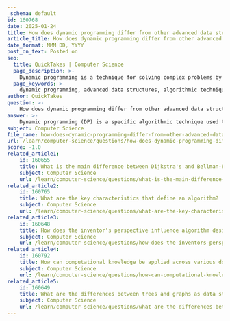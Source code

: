 ```yaml
---
_schema: default
id: 160768
date: 2025-01-24
title: How does dynamic programming differ from other advanced data structures?
article_title: How does dynamic programming differ from other advanced data structures?
date_format: MMM DD, YYYY
post_on_text: Posted on
seo:
  title: QuickTakes | Computer Science
  page_description: >-
    Dynamic programming is a technique for solving complex problems by breaking them into simpler subproblems, focusing on optimization, while advanced data structures are designed for efficient data organization and retrieval.
  page_keywords: >-
    dynamic programming, advanced data structures, algorithmic technique, optimization problems, subproblems, memoization, tabulation, data organization, complexity, use cases
author: QuickTakes
question: >-
    How does dynamic programming differ from other advanced data structures?
answer: >-
    Dynamic programming (DP) is a specific algorithmic technique used to solve complex problems by breaking them down into simpler overlapping subproblems. It is particularly effective for optimization problems where the solution can be constructed efficiently from solutions to subproblems. This approach contrasts with other advanced data structures, which are primarily concerned with the organization and storage of data to optimize performance in terms of search, retrieval, and overall operations.\n\nHere are some key differences between dynamic programming and advanced data structures:\n\n1. **Purpose**:\n   - **Dynamic Programming**: The primary goal of DP is to optimize the solution to a problem by storing the results of subproblems to avoid redundant calculations. It focuses on solving problems efficiently, especially those that can be broken down into overlapping subproblems, such as the Fibonacci sequence, shortest path problems, and the knapsack problem.\n   - **Advanced Data Structures**: These structures (like B-trees, graphs, and hash tables) are designed to manage and organize data efficiently. They optimize operations such as insertion, deletion, and searching, but do not inherently provide a method for solving problems like DP does.\n\n2. **Implementation**:\n   - **Dynamic Programming**: DP typically involves a systematic approach to solving problems using either a top-down (memoization) or bottom-up (tabulation) strategy. It requires a clear understanding of the problem's recursive structure and how to store intermediate results.\n   - **Advanced Data Structures**: The implementation of these structures often involves specific algorithms for maintaining their properties (e.g., balancing in trees, hashing in hash tables). They are more about the data organization rather than the problem-solving methodology.\n\n3. **Complexity**:\n   - **Dynamic Programming**: The time complexity of DP solutions can vary widely depending on the problem but is often polynomial, as it reduces the number of computations by storing results of subproblems.\n   - **Advanced Data Structures**: The complexity of operations on advanced data structures is generally logarithmic or constant time, depending on the structure and the operation being performed (e.g., searching in a balanced tree is O(log n)).\n\n4. **Use Cases**:\n   - **Dynamic Programming**: Commonly used in optimization problems, such as resource allocation, scheduling, and pathfinding in graphs.\n   - **Advanced Data Structures**: Used in applications requiring efficient data retrieval and manipulation, such as databases, file systems, and real-time systems.\n\nIn summary, while dynamic programming is a powerful technique for solving specific types of problems efficiently, advanced data structures provide the foundational tools for organizing and managing data effectively. Each serves a distinct purpose in the realm of computer science and algorithm development.
subject: Computer Science
file_name: how-does-dynamic-programming-differ-from-other-advanced-data-structures.md
url: /learn/computer-science/questions/how-does-dynamic-programming-differ-from-other-advanced-data-structures
score: -1.0
related_article1:
    id: 160655
    title: What is the main difference between Dijkstra's and Bellman-Ford algorithms?
    subject: Computer Science
    url: /learn/computer-science/questions/what-is-the-main-difference-between-dijkstras-and-bellmanford-algorithms
related_article2:
    id: 160765
    title: What are the key characteristics that define an algorithm?
    subject: Computer Science
    url: /learn/computer-science/questions/what-are-the-key-characteristics-that-define-an-algorithm
related_article3:
    id: 160648
    title: How does the inventor's perspective influence algorithm design?
    subject: Computer Science
    url: /learn/computer-science/questions/how-does-the-inventors-perspective-influence-algorithm-design
related_article4:
    id: 160792
    title: How can computational knowledge be applied across various domains?
    subject: Computer Science
    url: /learn/computer-science/questions/how-can-computational-knowledge-be-applied-across-various-domains
related_article5:
    id: 160649
    title: What are the differences between trees and graphs as data structures?
    subject: Computer Science
    url: /learn/computer-science/questions/what-are-the-differences-between-trees-and-graphs-as-data-structures
---
```


&nbsp;